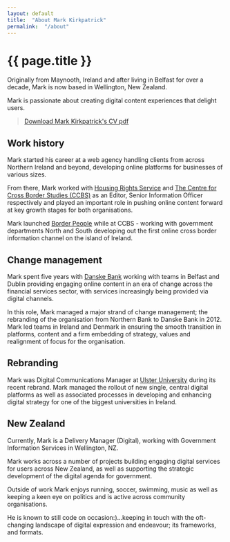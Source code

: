 ```yaml
---
layout: default
title:  "About Mark Kirkpatrick"
permalink:  "/about"
---
```

<h1>{{ page.title }}</h1>
Originally from Maynooth, Ireland and after living in Belfast for over a decade, Mark is now based in Wellington, New Zealand.

Mark is passionate about creating digital content experiences that delight users.

> [Download Mark Kirkpatrick's CV pdf](assets/cv-mark-kirkpatrick-2017.pdf "Mark Kirkpatrick CV")

## Work history

Mark started his career at a web agency handling clients from across Northern Ireland and beyond, developing online platforms for businesses of various sizes.

From there, Mark worked with [Housing Rights Service](http://housingrights.org.uk/ "Housing Rights Service") and [The Centre for Cross Border Studies (CCBS)](http://crossborder.ie/ "CCBS") as an Editor, Senior Information Officer respectively and played an important role in pushing online content forward at key growth stages for both organisations.

Mark launched [Border People](http://borderpeople.info/) while at CCBS - working with government departments North and South developing out the first online cross border information channel on the island of Ireland.

## Change management

Mark spent five years with [Danske Bank](http://www.danskebank.co.uk "Danske Bank ") working with teams in Belfast and Dublin providing engaging online content in an era of change across the financial services sector, with services increasingly being provided via digital channels.

In this role, Mark managed a major strand of change management; the rebranding of the organisation from Northern Bank to Danske Bank in 2012\. Mark led teams in Ireland and Denmark in ensuring the smooth transition in platforms, content and a firm embedding of strategy, values and realignment of focus for the organisation.

## Rebranding

Mark was Digital Communications Manager at [Ulster University](http://www.ulster.ac.uk/) during its recent rebrand. Mark managed the rollout of new single, central digital platforms as well as associated processes in developing and enhancing digital strategy for one of the biggest universities in Ireland.

## New Zealand

Currently, Mark is a Delivery Manager (Digital), working with Government Information Services in Wellington, NZ.

Mark works across a number of projects building engaging digital services for users across New Zealand, as well as supporting the strategic development of the digital agenda for government.

Outside of work Mark enjoys running, soccer, swimming, music as well as keeping a keen eye on politics and is active across community organisations.

He is known to still code on occasion:)...keeping in touch with the oft-changing landscape of digital expression and endeavour; its frameworks, and formats.
